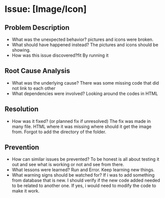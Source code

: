 # Issue: [Image/Icon]

## Problem Description
- What was the unexpected behavior?
pictures and icons were broken.
- What should have happened instead?
The pictures and icons should be showing.
- How was this issue discovered?fit
By running it

## Root Cause Analysis
- What was the underlying cause?
There was some missing code that did not link to each other
- What dependencies were involved?
Looking around the codes in HTML

## Resolution
- How was it fixed? (or planned fix if unresolved)
The fix was made in many file. HTML where it was missing where should it get the image from.
Forgot to add the directory of the folder.

## Prevention
- How can similar issues be prevented?
To be honest is all about testing it out and see what is working or not and see from there.
- What lessons were learned?
Run and Error. Keep learning new things.
- What warning signs should be watched for?
If i was to add something from database that is new. 
I should verify if the new code added needed to be related to another one.
If yes, i would need to modify the code to make it work.
